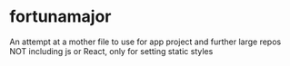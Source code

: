 # fortunamajor
An attempt at a mother file to use for app project and further large repos
NOT including js or React, only for setting static styles
